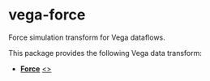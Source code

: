 # vega-force

Force simulation transform for Vega dataflows.

This package provides the following Vega data transform:

- [**Force**](https://vega.github.io/vega/docs/transforms/force/) [&lt;&gt;](https://github.com/vega/vega/blob/master/packages/vega-force/src/Force.js "Source")
